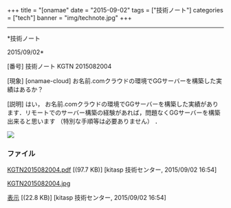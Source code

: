 ﻿+++
title = "[onamae"
date = "2015-09-02"
tags = ["技術ノート"]
categories = ["tech"]
banner = "img/technote.jpg"
+++

-----------------------------------------------------------------------------------------------------------------------------

*技術ノート

2015/09/02*


[番号]
技術ノート KGTN 2015082004

[現象]
[onamae-cloud]
お名前.comクラウドの環境でGGサーバーを構築した実績はあるか？

[説明]
はい，
お名前.comクラウドの環境でGGサーバーを構築した実績があります．リモートでのサーバー構築の経験があれば，問題なくGGサーバーを構築出来ると思います
（特別な手順等は必要ありません） ．

![](http://techreport.kitasp.net/attachments/download/2220/KGTN2015082004.jpg)


### ファイル

 
 


[KGTN2015082004.pdf](http://techreport.kitasp.net/attachments/download/2219/KGTN2015082004.pdf)
 [(97.7 KB)] [kitasp 技術センター, 2015/09/02
16:54]

[KGTN2015082004.jpg](http://techreport.kitasp.net/attachments/download/2220/KGTN2015082004.jpg)

[表示](http://techreport.kitasp.net/attachments/2220/KGTN2015082004.jpg "表示")
 [(22.8 KB)] [kitasp 技術センター, 2015/09/02
16:54]


 


 

